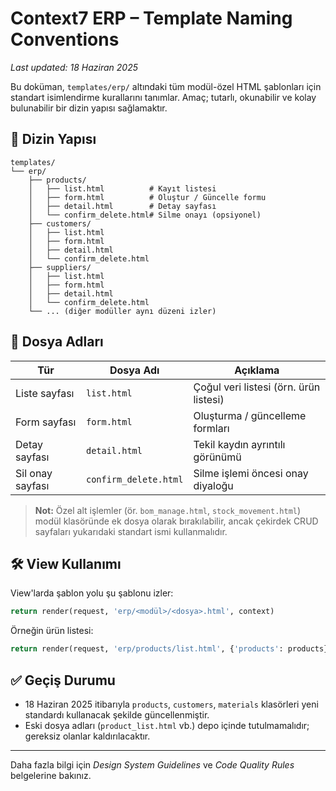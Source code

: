 # Context7 ERP – Template Naming Conventions

_Last updated: 18 Haziran 2025_

Bu doküman, `templates/erp/` altındaki tüm modül-özel HTML şablonları için standart isimlendirme kurallarını tanımlar. Amaç; tutarlı, okunabilir ve kolay bulunabilir bir dizin yapısı sağlamaktır.

## 🍱 Dizin Yapısı

```
templates/
└── erp/
    ├── products/
    │   ├── list.html          # Kayıt listesi
    │   ├── form.html          # Oluştur / Güncelle formu
    │   ├── detail.html        # Detay sayfası
    │   └── confirm_delete.html# Silme onayı (opsiyonel)
    ├── customers/
    │   ├── list.html
    │   ├── form.html
    │   ├── detail.html
    │   └── confirm_delete.html
    ├── suppliers/
    │   ├── list.html
    │   ├── form.html
    │   ├── detail.html
    │   └── confirm_delete.html
    └── ... (diğer modüller aynı düzeni izler)
```

## 📜 Dosya Adları

| Tür             | Dosya Adı         | Açıklama                                   |
|-----------------|-------------------|--------------------------------------------|
| Liste sayfası   | `list.html`       | Çoğul veri listesi (örn. ürün listesi)     |
| Form sayfası    | `form.html`       | Oluşturma / güncelleme formları            |
| Detay sayfası   | `detail.html`     | Tekil kaydın ayrıntılı görünümü            |
| Sil onay sayfası| `confirm_delete.html` | Silme işlemi öncesi onay diyaloğu     |

> **Not:** Özel alt işlemler (ör. `bom_manage.html`, `stock_movement.html`) modül klasöründe ek dosya olarak bırakılabilir, ancak çekirdek CRUD sayfaları yukarıdaki standart ismi kullanmalıdır.

## 🛠️ View Kullanımı

View'larda şablon yolu şu şablonu izler:

```python
return render(request, 'erp/<modül>/<dosya>.html', context)
```

Örneğin ürün listesi:

```python
return render(request, 'erp/products/list.html', {'products': products})
```

## ✅ Geçiş Durumu

* 18 Haziran 2025 itibarıyla `products`, `customers`, `materials` klasörleri yeni standardı kullanacak şekilde güncellenmiştir.
* Eski dosya adları (`product_list.html` vb.) depo içinde tutulmamalıdır; gereksiz olanlar kaldırılacaktır.

---

Daha fazla bilgi için _Design System Guidelines_ ve _Code Quality Rules_ belgelerine bakınız. 